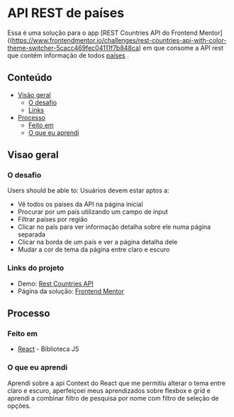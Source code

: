 # API REST de países

Essa é uma solução para o app [REST Countries API do Frontend Mentor]((https://www.frontendmentor.io/challenges/rest-countries-api-with-color-theme-switcher-5cacc469fec04111f7b848ca) em que consome a API rest que contém informação de todos [países](https://restcountries.com/) .

## Conteúdo

- [Visão geral](#visao-geral)
  - [O desafio](#o-desafio)
  - [Links](#links-do-projeto)
- [Processo](#processo)
  - [Feito em](#feito-em)
  - [O que eu aprendi](#o-que-eu-aprendi)

## Visao geral

### O desafio

Users should be able to:
Usuários devem estar aptos a:

- Vê todos os países da API na página inicial
- Procurar por um país utilizando um campo de input
- Filtrar países por região
- Clicar no país para ver informação detalha sobre ele numa página separada
- Clicar na borda de um país e ver a página detalha dele
- Mudar a cor de tema da página entre claro e escuro

### Links do projeto

- Demo: [Rest Countries API](https://rest-countries-api-drab.vercel.app/)
- Página da solução: [Frontend Mentor](https://www.frontendmentor.io/solutions/rest-countries-api-with-react-and-react-router-ox-_aI656B)

## Processo

### Feito em

- [React](https://reactjs.org/) - Biblioteca JS

### O que eu aprendi

Aprendi sobre a api Context do React que me permitiu alterar o tema entre claro e escuro, aperfeiçoei meus aprendizados sobre flexbox e grid e aprendi a combinar filtro de pesquisa por nome com filtro de seleção de opções.
